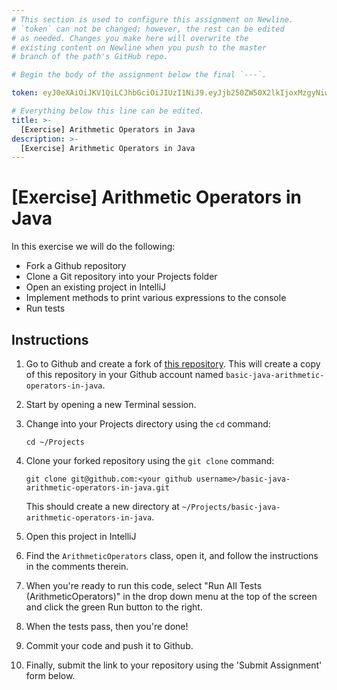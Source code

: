 ```yaml
---
# This section is used to configure this assignment on Newline.
# `token` can not be changed; however, the rest can be edited
# as needed. Changes you make here will overwrite the
# existing content on Newline when you push to the master
# branch of the path's GitHub repo.

# Begin the body of the assignment below the final `---`.

token: eyJ0eXAiOiJKV1QiLCJhbGciOiJIUzI1NiJ9.eyJjb250ZW50X2lkIjoxMzgyNiwiY29udGVudF90eXBlIjoiQXNzaWdubWVudCJ9.DnSFZXlroQaA1zG4ekjW4AcJyU7uje4qwrnoIHnLrds

# Everything below this line can be edited.
title: >-
  [Exercise] Arithmetic Operators in Java
description: >-
  [Exercise] Arithmetic Operators in Java
---
```

# [Exercise] Arithmetic Operators in Java

In this exercise we will do the following:

* Fork a Github repository
* Clone a Git repository into your Projects folder
* Open an existing project in IntelliJ
* Implement methods to print various expressions to the console
* Run tests

## Instructions

1. Go to Github and create a fork of [this repository](https://github.com/tiy-raleigh-java/basic-java-arithmetic-operators-in-java). This will create a copy of this repository in your Github account named `basic-java-arithmetic-operators-in-java`.

2. Start by opening a new Terminal session.

3. Change into your Projects directory using the `cd` command: 

	`cd ~/Projects`

4. Clone your forked repository using the `git clone` command: 

	`git clone git@github.com:<your github username>/basic-java-arithmetic-operators-in-java.git`

	This should create a new directory at `~/Projects/basic-java-arithmetic-operators-in-java`.

5. Open this project in IntelliJ

6. Find the `ArithmeticOperators` class, open it, and follow the instructions in the comments therein. 

7. When you're ready to run this code, select "Run All Tests (ArithmeticOperators)" in the drop down menu at the top of the screen and click the green Run button to the right.

8. When the tests pass, then you're done!

9. Commit your code and push it to Github.

10. Finally, submit the link to your repository using the 'Submit Assignment' form below.